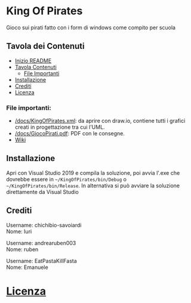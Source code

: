 # King Of Pirates

Gioco sui pirati fatto con i form di windows come compito per scuola

## Tavola dei Contenuti

- [Inizio README](https://github.com/chichibio-savoiardi/KingOfPirates#king-of-pirates)
- [Tavola Contenuti](https://github.com/chichibio-savoiardi/KingOfPirates#tavola-dei-contenuti)
  - [File Importanti](https://github.com/chichibio-savoiardi/KingOfPirates#file-importanti)
- [Installazione](https://github.com/chichibio-savoiardi/KingOfPirates#installazione)
- [Crediti](https://github.com/chichibio-savoiardi/KingOfPirates#crediti)
- [Licenza](https://github.com/chichibio-savoiardi/KingOfPirates#licenza)

### File importanti:
- [/docs/KingOfPirates.xml](https://viewer.diagrams.net/?highlight=0000ff&layers=1&nav=1&title=KingOfPirates.xml#Uhttps%3A%2F%2Fraw.githubusercontent.com%2Fchichibio-savoiardi%2FKingOfPirates%2FIuri%2Fdocs%2FKingOfPirates.xml): da aprire con draw.io, contiene tutti i grafici creati in progettazione tra cui l'UML.
- [/docs/GiocoPirati.pdf](https://github.com/chichibio-savoiardi/KingOfPirates/blob/master/docs/GiocoPirati.pdf): PDF con le consegne.
- [Wiki](https://github.com/chichibio-savoiardi/KingOfPirates/wiki)

## Installazione

Apri con Visual Studio 2019 e compila la soluzione, poi avvia l'.exe che dovrebbe essere in `~/KingOfPirates/bin/Debug` o `~/KingOfPirates/bin/Release`. In alternativa si può avviare la soluzione direttamente da Visual Studio

## Crediti

Username: chichibio-savoiardi  
Nome: Iuri

Username: andrearuben003  
Nome: ruben

Username: EatPastaKillFasta  
Nome: Emanuele

# [Licenza](https://github.com/chichibio-savoiardi/KingOfPirates/blob/master/docs/LICENSE)
